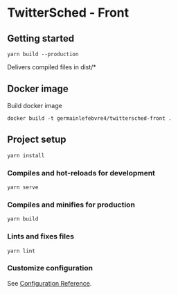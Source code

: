 # TwitterSched - Front

## Getting started
```
yarn build --production
```
Delivers compiled files in dist/*

## Docker image
Build docker image
```
docker build -t germainlefebvre4/twittersched-front .
```

## Project setup
```
yarn install
```

### Compiles and hot-reloads for development
```
yarn serve
```

### Compiles and minifies for production
```
yarn build
```

### Lints and fixes files
```
yarn lint
```

### Customize configuration
See [Configuration Reference](https://cli.vuejs.org/config/).
